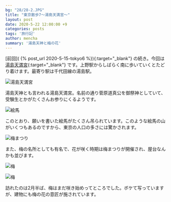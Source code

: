 ```yaml
---
bg: "28/28-2.JPG"
title: "東京散歩7～湯島天満宮～"
layout: post
date: 2020-5-22 12:00:00 +9
categories: posts
tags: '旅行記'
author: mencha
summary: '湯島天神と梅の花'
---
```


[前回]( {% post_url 2020-5-15-tokyo6 %}){:target="_blank"} の続き。今回は[湯島天満宮](http://www.yushimatenjin.or.jp/pc/index.htm){:target="_blank"} です。上野駅からしばらく南に歩いていくとたどり着けます。最寄り駅は千代田線の湯島駅。

![湯島天満宮](https://drive.google.com/uc?export=view&id=1alHzCZ37vQPubl24mYmjf1_iKdxVRfjE)
<!--more-->
湯島天神とも言われる湯島天満宮。名前の通り菅原道真公を御祭神としていて、受験生とかがたくさんお参りにくるようです。

![絵馬](https://drive.google.com/uc?export=view&id=1GmTs2VDhN2M8L2xRjlFgYyX_M_rAmNCl)

このとおり、願いを書いた絵馬がたくさん吊られています。このような絵馬の山がいくつもあるのですから、東京の人口の多さには驚かされます。

![梅まつり](https://drive.google.com/uc?export=view&id=1Ck5UQkeRxeFDB42EklkRIgvSGJv8gOO_)

また、梅の名所としても有名で、花が咲く時期は梅まつりが開催され、屋台なんかも並びます。

![梅](https://drive.google.com/uc?export=view&id=1i-Gyn1nAB-y85zB_NCmFxO1kivNLhFhu)

![梅](https://drive.google.com/uc?export=view&id=1DzzZs46yHPDqWL_N2c22E-XlEnwlAu08)

訪れたのは2月半ば、梅はまだ咲き始めってところでした。ボケて写っていますが、建物にも梅の花の意匠が施されています。


